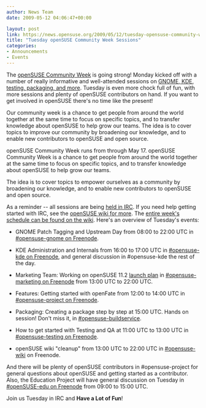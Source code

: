 ```yaml
---
author: News Team
date: 2009-05-12 04:06:47+00:00

layout: post
link: https://news.opensuse.org/2009/05/12/tuesday-opensuse-community-week-sessions/
title: "Tuesday openSUSE Community Week Sessions"
categories:
- Announcements
- Events
---
```

The [openSUSE Community Week](http://en.opensuse.org/Community_Week) is going strong! Monday kicked off with a number of really informative and well-attended sessions on [GNOME, KDE, testing, packaging, and more](https://news.opensuse.org/2009/05/11/monday-community-week-sessions/). Tuesday is even more chock full of fun, with more sessions and plenty of openSUSE contributors on hand. If you want to get involved in openSUSE there's no time like the present!

Our community week is a chance to get people from around the world together at the same time to focus on specific topics, and to transfer knowledge about openSUSE to help grow our teams. The idea is to cover topics to improve our community by broadening our knowledge, and to enable new contributors to openSUSE and open source.

openSUSE Community Week runs from through May 17. openSUSE Community Week is a chance to get people from around the world together at the same time to focus on specific topics, and to transfer knowledge about openSUSE to help grow our teams.

The idea is to cover topics to empower ourselves as a community by broadening our knowledge, and to enable new contributors to openSUSE and open source.

As a reminder -- all sessions are being [held in IRC](http://en.opensuse.org/Communicate/IRC). If you need help getting started with IRC, see the [openSUSE wiki for more](http://en.opensuse.org/Communicate/IRC). The [entire week's schedule can be found on the wiki](http://en.opensuse.org/Community_Week#Schedule). Here's an overview of Tuesday's events:



	
  * GNOME Patch Tagging and Upstream Day from 08:00 to 22:00 UTC in [#opensuse-gnome on Freenode](irc://irc.freenode.net/opensuse-gnome).

	
  * KDE Administration and Internals from 16:00 to 17:00 UTC in [#opensuse-kde on Freenode](irc://irc.freenode.net/opensuse-kde), and general discussion in #opensuse-kde the rest of the day.

	
  * Marketing Team: Working on openSUSE 11.2 [launch plan](http://en.opensuse.org/Marketing/Team/11_2_Launch) in [#opensuse-marketing on Freenode](irc://irc.freenode.net/opensuse-marketing) from 13:00 UTC to 22:00 UTC.

	
  * Features: Getting started with openFate from 12:00 to 14:00 UTC in [#opensuse-project on Freenode](irc://irc.freenode.net/opensuse-project).

	
  * Packaging: Creating a package step by step at 15:00 UTC. Hands on session! Don't miss it, in [#opensuse-buildservice](irc://irc.freenode.net/opensuse-buildservice).

	
  * How to get started with Testing and QA at 11:00 UTC to 13:00 UTC in [#opensuse-testing on Freenode](irc://irc.freenode.net/opensuse-testing).

	
  * openSUSE wiki "cleanup" from 13:00 UTC to 22:00 UTC in [#opensuse-wiki](irc://irc.freenode.net/opensuse-wiki) on Freenode.


And there will be plenty of openSUSE contributors in #opensuse-project for general questions about openSUSE and getting started as a contributor. Also, the Education Project will have general discussion on Tuesday in [#openSUSE-edu on Freenode](irc://irc.freenode.net/opensuse-edu) from 09:00 to 15:00 UTC.

Join us Tuesday in IRC and **Have a Lot of Fun**!		

